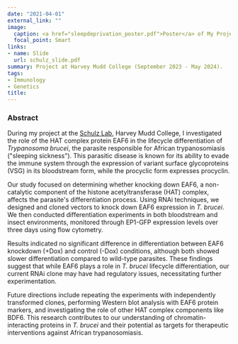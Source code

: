 ```yaml
---
date: "2021-04-01"
external_link: ""
image:
  caption: <a href="sleepdeprivation_poster.pdf">Poster</a> of My Project
  focal_point: Smart
links:
- name: Slide
  url: schulz_slide.pdf
summary: Project at Harvey Mudd College (September 2023 - May 2024).
tags:
- Immunology
- Genetics
title: 
---
```


### Abstract

During my project at the [Schulz Lab](https://sites.google.com/a/g.hmc.edu/schulzlab/home?authuser=0), Harvey Mudd College, I investigated the role of the HAT complex protein EAF6 in the lifecycle differentiation of *Trypanosoma brucei*, the parasite responsible for African trypanosomiasis ("sleeping sickness"). This parasitic disease is known for its ability to evade the immune system through the expression of variant surface glycoproteins (VSG) in its bloodstream form, while the procyclic form expresses procyclin.

Our study focused on determining whether knocking down EAF6, a non-catalytic component of the histone acetyltransferase (HAT) complex, affects the parasite's differentiation process. Using RNAi techniques, we designed and cloned vectors to knock down EAF6 expression in *T. brucei*. We then conducted differentiation experiments in both bloodstream and insect environments, monitored through EP1-GFP expression levels over three days using flow cytometry.

Results indicated no significant difference in differentiation between EAF6 knockdown (+Dox) and control (-Dox) conditions, although both showed slower differentiation compared to wild-type parasites. These findings suggest that while EAF6 plays a role in *T. brucei* lifecycle differentiation, our current RNAi clone may have had regulatory issues, necessitating further experimentation.

Future directions include repeating the experiments with independently transformed clones, performing Western blot analysis with EAF6 protein markers, and investigating the role of other HAT complex components like BDF6. This research contributes to our understanding of chromatin-interacting proteins in *T. brucei* and their potential as targets for therapeutic interventions against African trypanosomiasis.